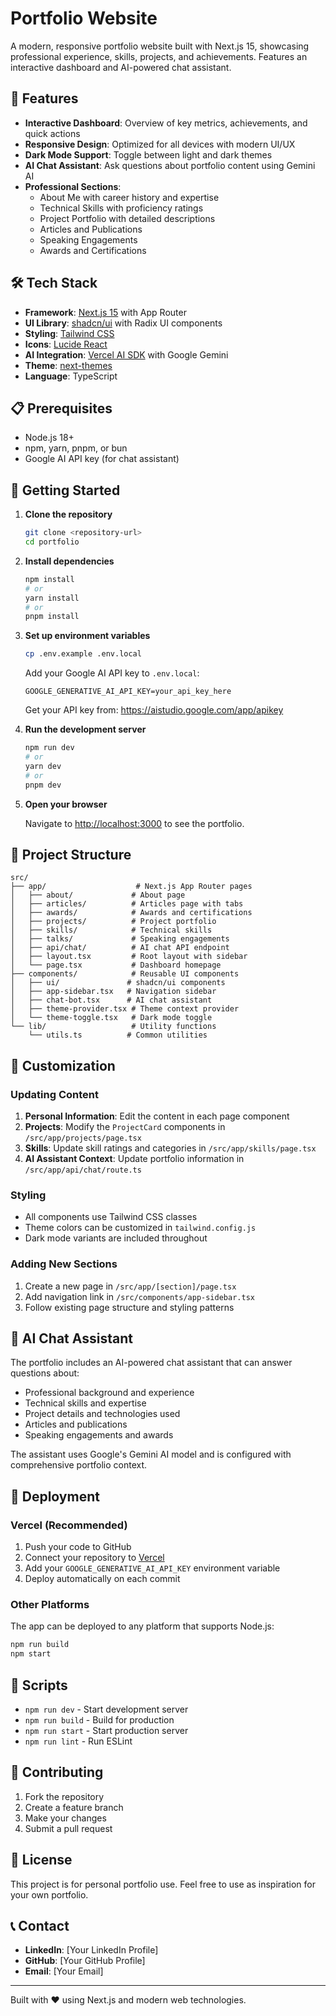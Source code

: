 # Portfolio Website

A modern, responsive portfolio website built with Next.js 15, showcasing professional experience, skills, projects, and achievements. Features an interactive dashboard and AI-powered chat assistant.

## 🚀 Features

- **Interactive Dashboard**: Overview of key metrics, achievements, and quick actions
- **Responsive Design**: Optimized for all devices with modern UI/UX
- **Dark Mode Support**: Toggle between light and dark themes
- **AI Chat Assistant**: Ask questions about portfolio content using Gemini AI
- **Professional Sections**:
  - About Me with career history and expertise
  - Technical Skills with proficiency ratings
  - Project Portfolio with detailed descriptions
  - Articles and Publications
  - Speaking Engagements
  - Awards and Certifications

## 🛠 Tech Stack

- **Framework**: [Next.js 15](https://nextjs.org) with App Router
- **UI Library**: [shadcn/ui](https://ui.shadcn.com) with Radix UI components
- **Styling**: [Tailwind CSS](https://tailwindcss.com)
- **Icons**: [Lucide React](https://lucide.dev)
- **AI Integration**: [Vercel AI SDK](https://ai-sdk.dev) with Google Gemini
- **Theme**: [next-themes](https://github.com/pacocoursey/next-themes)
- **Language**: TypeScript

## 📋 Prerequisites

- Node.js 18+ 
- npm, yarn, pnpm, or bun
- Google AI API key (for chat assistant)

## 🚀 Getting Started

1. **Clone the repository**
   ```bash
   git clone <repository-url>
   cd portfolio
   ```

2. **Install dependencies**
   ```bash
   npm install
   # or
   yarn install
   # or
   pnpm install
   ```

3. **Set up environment variables**
   ```bash
   cp .env.example .env.local
   ```
   
   Add your Google AI API key to `.env.local`:
   ```env
   GOOGLE_GENERATIVE_AI_API_KEY=your_api_key_here
   ```
   
   Get your API key from: https://aistudio.google.com/app/apikey

4. **Run the development server**
   ```bash
   npm run dev
   # or
   yarn dev
   # or
   pnpm dev
   ```

5. **Open your browser**
   
   Navigate to [http://localhost:3000](http://localhost:3000) to see the portfolio.

## 📁 Project Structure

```
src/
├── app/                    # Next.js App Router pages
│   ├── about/             # About page
│   ├── articles/          # Articles page with tabs
│   ├── awards/            # Awards and certifications
│   ├── projects/          # Project portfolio
│   ├── skills/            # Technical skills
│   ├── talks/             # Speaking engagements
│   ├── api/chat/          # AI chat API endpoint
│   ├── layout.tsx         # Root layout with sidebar
│   └── page.tsx           # Dashboard homepage
├── components/            # Reusable UI components
│   ├── ui/               # shadcn/ui components
│   ├── app-sidebar.tsx   # Navigation sidebar
│   ├── chat-bot.tsx      # AI chat assistant
│   ├── theme-provider.tsx # Theme context provider
│   └── theme-toggle.tsx   # Dark mode toggle
└── lib/                   # Utility functions
    └── utils.ts          # Common utilities
```

## 🎨 Customization

### Updating Content

1. **Personal Information**: Edit the content in each page component
2. **Projects**: Modify the `ProjectCard` components in `/src/app/projects/page.tsx`
3. **Skills**: Update skill ratings and categories in `/src/app/skills/page.tsx`
4. **AI Assistant Context**: Update portfolio information in `/src/app/api/chat/route.ts`

### Styling

- All components use Tailwind CSS classes
- Theme colors can be customized in `tailwind.config.js`
- Dark mode variants are included throughout

### Adding New Sections

1. Create a new page in `/src/app/[section]/page.tsx`
2. Add navigation link in `/src/components/app-sidebar.tsx`
3. Follow existing page structure and styling patterns

## 🤖 AI Chat Assistant

The portfolio includes an AI-powered chat assistant that can answer questions about:

- Professional background and experience
- Technical skills and expertise
- Project details and technologies used
- Articles and publications
- Speaking engagements and awards

The assistant uses Google's Gemini AI model and is configured with comprehensive portfolio context.

## 🚀 Deployment

### Vercel (Recommended)

1. Push your code to GitHub
2. Connect your repository to [Vercel](https://vercel.com)
3. Add your `GOOGLE_GENERATIVE_AI_API_KEY` environment variable
4. Deploy automatically on each commit

### Other Platforms

The app can be deployed to any platform that supports Node.js:

```bash
npm run build
npm start
```

## 📝 Scripts

- `npm run dev` - Start development server
- `npm run build` - Build for production
- `npm run start` - Start production server
- `npm run lint` - Run ESLint

## 🤝 Contributing

1. Fork the repository
2. Create a feature branch
3. Make your changes
4. Submit a pull request

## 📄 License

This project is for personal portfolio use. Feel free to use as inspiration for your own portfolio.

## 📞 Contact

- **LinkedIn**: [Your LinkedIn Profile]
- **GitHub**: [Your GitHub Profile]
- **Email**: [Your Email]

---

Built with ❤️ using Next.js and modern web technologies.
